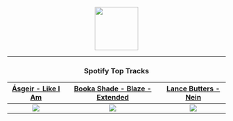 <p align="center">
  <a href="https://www.tobiasmichael.de">
    <img src="https://tm-website-static.s3.eu-central-1.amazonaws.com/logo.png" width="100" height="100"/>
  </a>
</p>

---

<h3 align="center">Spotify Top Tracks</h3>

[Ásgeir - Like I Am](https://open.spotify.com/track/0YNd8YWn8oWXAzCRndzMS4)|[Booka Shade - Blaze - Extended](https://open.spotify.com/track/58iabqF6o0s28v262ycuUn)|[Lance Butters - Nein](https://open.spotify.com/track/0E3Yf1eqb8OkxKG6L1fpk8)
:---:|:----:|:----:
<img src="https://i.scdn.co/image/ab67616d00001e02651f9f61001cce3ac645c155"/>|<img src="https://i.scdn.co/image/ab67616d00001e024a6aee228eea87ca5694f5ee"/>|<img src="https://i.scdn.co/image/ab67616d00001e02628a787a4e71bf510c3f2dd0"/>